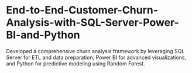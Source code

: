 # End-to-End-Customer-Churn-Analysis-with-SQL-Server-Power-BI-and-Python
Developed a comprehensive churn analysis framework by leveraging SQL Server for ETL and data preparation, Power BI for advanced visualizations, and Python for predictive modeling using Random Forest.
